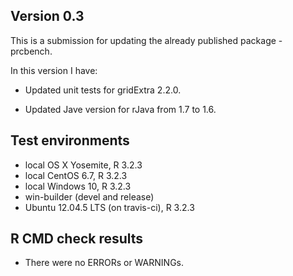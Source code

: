 ## Version 0.3
This is a submission for updating the already published package - prcbench.

In this version I have:

* Updated unit tests for gridExtra 2.2.0.

* Updated Jave version for rJava from 1.7 to 1.6.
    
## Test environments
* local OS X Yosemite, R 3.2.3
* local CentOS 6.7, R 3.2.3
* local Windows 10, R 3.2.3
* win-builder (devel and release)
* Ubuntu 12.04.5 LTS (on travis-ci), R 3.2.3

## R CMD check results
* There were no ERRORs or WARNINGs.
